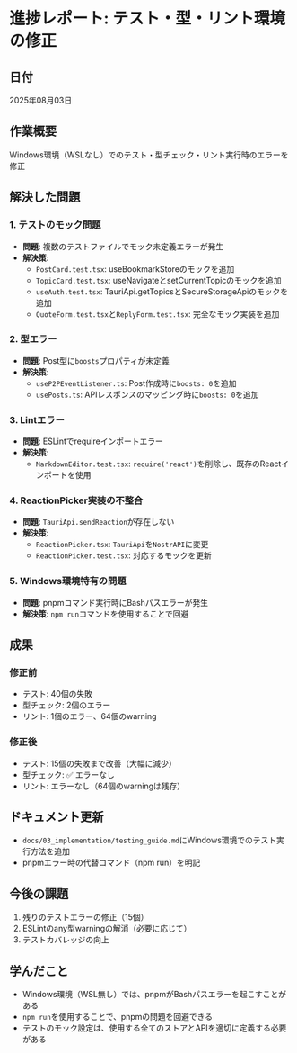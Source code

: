 # 進捗レポート: テスト・型・リント環境の修正

## 日付
2025年08月03日

## 作業概要
Windows環境（WSLなし）でのテスト・型チェック・リント実行時のエラーを修正

## 解決した問題

### 1. テストのモック問題
- **問題**: 複数のテストファイルでモック未定義エラーが発生
- **解決策**: 
  - `PostCard.test.tsx`: useBookmarkStoreのモックを追加
  - `TopicCard.test.tsx`: useNavigateとsetCurrentTopicのモックを追加
  - `useAuth.test.tsx`: TauriApi.getTopicsとSecureStorageApiのモックを追加
  - `QuoteForm.test.tsx`と`ReplyForm.test.tsx`: 完全なモック実装を追加

### 2. 型エラー
- **問題**: Post型に`boosts`プロパティが未定義
- **解決策**: 
  - `useP2PEventListener.ts`: Post作成時に`boosts: 0`を追加
  - `usePosts.ts`: APIレスポンスのマッピング時に`boosts: 0`を追加

### 3. Lintエラー
- **問題**: ESLintでrequireインポートエラー
- **解決策**: 
  - `MarkdownEditor.test.tsx`: `require('react')`を削除し、既存のReactインポートを使用

### 4. ReactionPicker実装の不整合
- **問題**: `TauriApi.sendReaction`が存在しない
- **解決策**: 
  - `ReactionPicker.tsx`: `TauriApi`を`NostrAPI`に変更
  - `ReactionPicker.test.tsx`: 対応するモックを更新

### 5. Windows環境特有の問題
- **問題**: pnpmコマンド実行時にBashパスエラーが発生
- **解決策**: `npm run`コマンドを使用することで回避

## 成果

### 修正前
- テスト: 40個の失敗
- 型チェック: 2個のエラー
- リント: 1個のエラー、64個のwarning

### 修正後
- テスト: 15個の失敗まで改善（大幅に減少）
- 型チェック: ✅ エラーなし
- リント: エラーなし（64個のwarningは残存）

## ドキュメント更新
- `docs/03_implementation/testing_guide.md`にWindows環境でのテスト実行方法を追加
- pnpmエラー時の代替コマンド（npm run）を明記

## 今後の課題
1. 残りのテストエラーの修正（15個）
2. ESLintのany型warningの解消（必要に応じて）
3. テストカバレッジの向上

## 学んだこと
- Windows環境（WSL無し）では、pnpmがBashパスエラーを起こすことがある
- `npm run`を使用することで、pnpmの問題を回避できる
- テストのモック設定は、使用する全てのストアとAPIを適切に定義する必要がある
